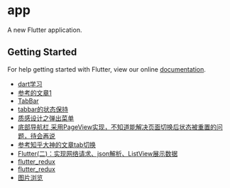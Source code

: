 # app

A new Flutter application.

## Getting Started

For help getting started with Flutter, view our online
[documentation](https://flutter.io/).

-   [dart学习](http://www.cndartlang.com/dart/page/4)
-   [参考的文章1](https://blog.csdn.net/u013000152/article/details/80940664)
-   [TabBar](https://blog.csdn.net/poorkick/article/details/80964641)
-   [tabbar的状态保持](https://www.jianshu.com/p/fbd1d0e22f9c)
-   [质感设计之弹出菜单](https://blog.csdn.net/hekaiyou/article/details/53897967?utm_source=gold_browser_extension)
-   [底部导航栏,采用PageView实现，不知道能解决页面切换后状态被重置的问题，待会再说](https://blog.csdn.net/u011045726/article/details/79583423)
-   [参考知乎大神的文章tab切换](https://zhuanlan.zhihu.com/p/37697590)
-   [Flutter(二)：实现网络请求、json解析、ListView展示数据](https://blog.csdn.net/qq_16247851/article/details/81210771)
-   [flutter_redux](https://pub.flutter-io.cn/packages/flutter_redux#-readme-tab-)
-   [flutter_redux](https://pub.flutter-io.cn/packages/flutter_redux#-readme-tab-)
-   [图片浏览](https://pub.flutter-io.cn/packages/image_picker#-readme-tab-)
